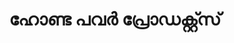---
title: "ഹോണ്ട പവർ പ്രോഡക്റ്റ്സ്"
url: /muvaarrrrupulll/hoonntt-pv-prooddkrrrrs/
shop: general
---